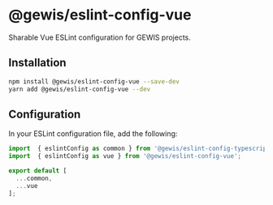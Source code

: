 # @gewis/eslint-config-vue

Sharable Vue ESLint configuration for GEWIS projects.

## Installation

```bash
npm install @gewis/eslint-config-vue --save-dev
yarn add @gewis/eslint-config-vue --dev
```

## Configuration
In your ESLint configuration file, add the following:

```javascript
import  { eslintConfig as common } from '@gewis/eslint-config-typescript';
import  { eslintConfig as vue } from '@gewis/eslint-config-vue';

export default [
  ...common,
  ...vue
];
```
